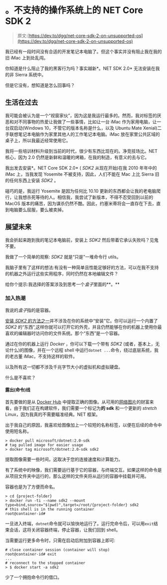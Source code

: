 # 。不支持的操作系统上的 NET Core SDK 2

> 原文:[https://dev.to/dgg/net-core-sdk-2-on-unsupported-os](https://dev.to/dgg/net-core-sdk-2-on-unsupported-os)

我已经有一段时间没有合适的开发笔记本电脑了。但这个事实并没有阻止我在我的旧 iMac 上到处乱闯。

你知道是什么阻止了我的黑客行为吗？事实越新*。NET SDK 2.0* 无法安装在我的非 Sierra 系统中。

但是它没有，想知道是怎么回事吗？

## [](#living-in-the-past)生活在过去

我可能会被认为是一个“视窗家伙”，因为这是我运行最多的。然而，我对标签的厌恶和对不同事物的热爱让我做了一些事情，比如让一台 iMac 作为家用电脑，让一台双启动(Windows 10，不管它的版本名称是什么，以及 Ubuntu Mate Xenial)二手联想笔记本电脑作为家里其他人的工作笔记本电脑。iMac 放在家里公共区域的桌子上，所以我最近经常使用它。

我将一些培训材料升级到当前的时代，很少有东西比现在的。净竞技场比。NET 核心，因为 2.0 仍然是新鲜和温暖的烤箱，在我的制造，有意义的去与它。

我出发去安装*。NET Core SDK 2.0* ( *SDK2* 从现在开始)在我 2010 年年中的 iMac 上，当我发现 Yosemite 不被支持，因此，人们不能在 Mac 上比 Sierra 旧的任何东西上安装 *SDK2* 。

碰巧的是，我运行 Yosemite 是因为任何比 10.10 更新的东西都会让我的老电脑爬行，让我想杀死等待的人。相信我，我尝试了新版本，不得不忍受回到以前的 MacOS 版本的痛苦，因为谋杀仍然不酷。因此，约塞米蒂将会一直存在下去，直到电脑要么屈服，要么被卖掉。

## [](#looking-at-the-future)展望未来

我会折起来跑到我的笔记本电脑前，安装上 *SDK2* 然后带着它承认失败吗？见鬼不要。

我做了一个简单的观察: *SDK2* 就是“只是”一堆命令行 utils。

我脑子里有了这样的想法:有没有一种简单且性能足够好的方法，可以在我不支持的机器之外运行这些实用程序，同时仍然在本地编辑文件？

给你个提示:我选择的答案涉及到思考一个*盒子*里面的**。**

### [](#joining-the-craze)加入热潮

我说的*盒子*指的是容器。

[安装 *SDK2* 的方法之一](https://www.microsoft.com/net/core#dockercmd)并不涉及在你的系统中“安装”它。你可以运行一个内置了 *SDK2* 的“东西”,这样你就可以打开它的外壳，并且仍然能够在你的机器上使用你最喜欢的编辑器时访问你的文件系统。那个“东西”是一个容器。

通过在你的机器上运行 *Docker* ，你可以下载一个带有 *SDK2* (或者，基本上，无论什么)的图像，并在一个远程 shell 中运行`dotnet ...`命令，绕过底层系统，我的老古董 iMac，不支持这样的软件。

以及所有这一切都不涉及千兆字节大小的虚拟机和虚拟硬盘。

什么是不喜欢？

#### [](#revealing-the-command-lines)露出(命令)线

首先要做的是从 [Docker Hub](https://hub.docker.com/) 中提取正确的图像。从可用的[网络图片](https://hub.docker.com/r/microsoft/dotnet/)的财富来看，由于我们正在构建软件，我们需要一个标记为**的 sdk** 和一个更新的 *stretch* Linux，因为我真的不需要瞄准经典。NET 框架。

出于我自己的原因，我喜欢给图像加上一个较短的名称标签，以便在后续的命令中使用短名称。

```
> docker pull microsoft/dotnet:2.0-sdk
# tag pulled image for easier usage
> docker tag microsoft/dotnet:2.0-sdk sdk2 
```

提取图像需要一些时间，这取决于您的连接速度和计算能力。

有了系统中的映像，我们需要运行基于它的容器，与终端交互。如果这样的命令是从项目文件夹中运行的，那么这样的文件夹将从运行的容器中挂载并可用。

容器也是为了方便而命名。

```
> cd {project-folder}
> docker run -ti --name sdk2 --mount type=bind,source="$(pwd)",target=/root/{project-folder} sdk2
# this shell is in the running container
root@container-id# 
```

一旦进入终端，`dotnet`命令就可以愉快地运行了。运行完命令后，可以用`exit`结束会话，这将关闭容器终端，停止容器，让我们回到 shell。

当需要运行更多命令时，只需在启动后附加到容器上即可:

```
# close container session (container will stop)
root@container-id# exit
...
# reconnect to the stopped container
> $ docker start -a sdk2 
```

少了一个拥抱命令行的借口。